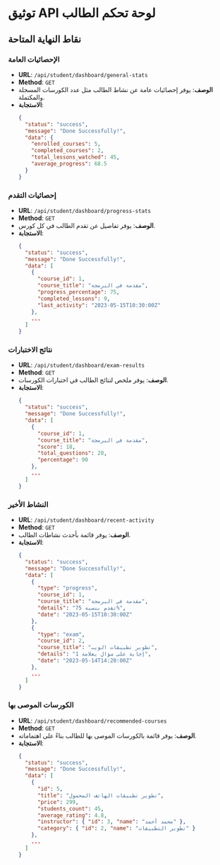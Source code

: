 # توثيق API لوحة تحكم الطالب

## نقاط النهاية المتاحة

### الإحصائيات العامة
- **URL**: `/api/student/dashboard/general-stats`
- **Method**: `GET`
- **الوصف**: يوفر إحصائيات عامة عن نشاط الطالب مثل عدد الكورسات المسجلة والمكتملة.
- **الاستجابة**:
  ```json
  {
    "status": "success",
    "message": "Done Successfully!",
    "data": {
      "enrolled_courses": 5,
      "completed_courses": 2,
      "total_lessons_watched": 45,
      "average_progress": 68.5
    }
  }
  ```

### إحصائيات التقدم
- **URL**: `/api/student/dashboard/progress-stats`
- **Method**: `GET`
- **الوصف**: يوفر تفاصيل عن تقدم الطالب في كل كورس.
- **الاستجابة**:
  ```json
  {
    "status": "success",
    "message": "Done Successfully!",
    "data": [
      {
        "course_id": 1,
        "course_title": "مقدمة في البرمجة",
        "progress_percentage": 75,
        "completed_lessons": 9,
        "last_activity": "2023-05-15T10:30:00Z"
      },
      ...
    ]
  }
  ```

### نتائج الاختبارات
- **URL**: `/api/student/dashboard/exam-results`
- **Method**: `GET`
- **الوصف**: يوفر ملخص لنتائج الطالب في اختبارات الكورسات.
- **الاستجابة**:
  ```json
  {
    "status": "success",
    "message": "Done Successfully!",
    "data": [
      {
        "course_id": 1,
        "course_title": "مقدمة في البرمجة",
        "score": 18,
        "total_questions": 20,
        "percentage": 90
      },
      ...
    ]
  }
  ```

### النشاط الأخير
- **URL**: `/api/student/dashboard/recent-activity`
- **Method**: `GET`
- **الوصف**: يوفر قائمة بأحدث نشاطات الطالب.
- **الاستجابة**:
  ```json
  {
    "status": "success",
    "message": "Done Successfully!",
    "data": [
      {
        "type": "progress",
        "course_id": 1,
        "course_title": "مقدمة في البرمجة",
        "details": "تقدم بنسبة 75%",
        "date": "2023-05-15T10:30:00Z"
      },
      {
        "type": "exam",
        "course_id": 2,
        "course_title": "تطوير تطبيقات الويب",
        "details": "إجابة على سؤال بعلامة 1",
        "date": "2023-05-14T14:20:00Z"
      },
      ...
    ]
  }
  ```

### الكورسات الموصى بها
- **URL**: `/api/student/dashboard/recommended-courses`
- **Method**: `GET`
- **الوصف**: يوفر قائمة بالكورسات الموصى بها للطالب بناءً على اهتماماته.
- **الاستجابة**:
  ```json
  {
    "status": "success",
    "message": "Done Successfully!",
    "data": [
      {
        "id": 5,
        "title": "تطوير تطبيقات الهاتف المحمول",
        "price": 299,
        "students_count": 45,
        "average_rating": 4.8,
        "instructor": { "id": 3, "name": "محمد أحمد" },
        "category": { "id": 2, "name": "تطوير التطبيقات" }
      },
      ...
    ]
  }
  ```